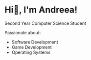 # Hi🌱, I'm Andreea!

Second Year Computer Science Student

Passionate about:
* Software Development
* Game Development
* Operating Systems
